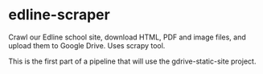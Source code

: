 edline-scraper
==============
Crawl our Edline school site, download HTML, PDF and image files, and upload them to Google Drive.
Uses scrapy tool.

This is the first part of a pipeline that will use the gdrive-static-site project.
